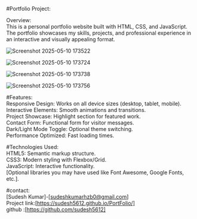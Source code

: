 #Portfolio Project:

Overview:<br>
This is a personal portfolio website built with HTML, CSS, and JavaScript. The portfolio showcases my skills, projects, and professional experience in an interactive and visually appealing format.

![Screenshot 2025-05-10 173522](https://github.com/user-attachments/assets/14ed901e-da70-43b6-a691-dc13315f7c79)

![Screenshot 2025-05-10 173724](https://github.com/user-attachments/assets/ba6a436f-92d2-49f6-9099-8d2070bd17e4)

![Screenshot 2025-05-10 173738](https://github.com/user-attachments/assets/4ad824f7-ec51-4b15-ab31-ce079a6d496c)

![Screenshot 2025-05-10 173756](https://github.com/user-attachments/assets/253f30dc-645e-4b8b-9c26-df08c6f59d8f)




#Features:<br>
Responsive Design: Works on all device sizes (desktop, tablet, mobile).<br>
Interactive Elements: Smooth animations and transitions.<br>
Project Showcase: Highlight section for featured work.<br>
Contact Form: Functional form for visitor messages.<br>
Dark/Light Mode Toggle: Optional theme switching.<br>
Performance Optimized: Fast loading times.

#Technologies Used:<br>
HTML5: Semantic markup structure.<br>
CSS3: Modern styling with Flexbox/Grid.<br>
JavaScript: Interactive functionality.<br>
[Optional libraries you may have used like Font Awesome, Google Fonts, etc.].

#contact:<br>
[Sudesh Kumar]-[sudeshkumarhzb0@gmail.com]<br>
Project link:[https://sudesh5612.github.io/PortFolio/]<br> 
github :[https://github.com/sudesh5612]

